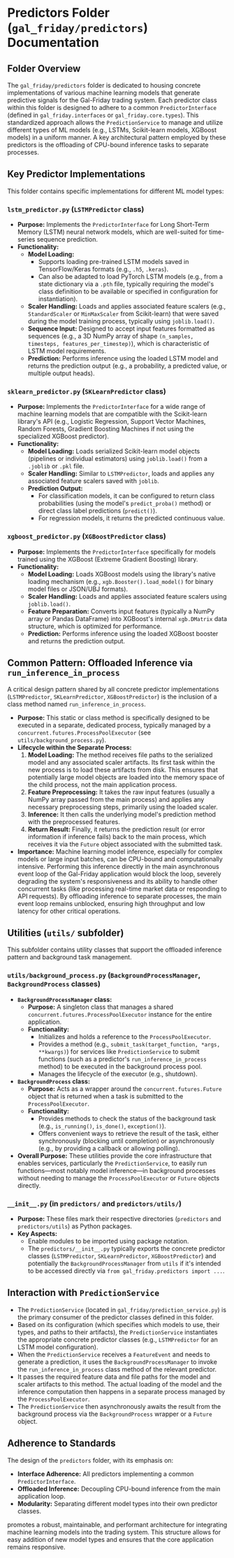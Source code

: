 # Predictors Folder (`gal_friday/predictors`) Documentation

## Folder Overview

The `gal_friday/predictors` folder is dedicated to housing concrete implementations of various machine learning models that generate predictive signals for the Gal-Friday trading system. Each predictor class within this folder is designed to adhere to a common `PredictorInterface` (defined in `gal_friday.interfaces` or `gal_friday.core.types`). This standardized approach allows the `PredictionService` to manage and utilize different types of ML models (e.g., LSTMs, Scikit-learn models, XGBoost models) in a uniform manner. A key architectural pattern employed by these predictors is the offloading of CPU-bound inference tasks to separate processes.

## Key Predictor Implementations

This folder contains specific implementations for different ML model types:

### `lstm_predictor.py` (`LSTMPredictor` class)

-   **Purpose:** Implements the `PredictorInterface` for Long Short-Term Memory (LSTM) neural network models, which are well-suited for time-series sequence prediction.
-   **Functionality:**
    -   **Model Loading:**
        -   Supports loading pre-trained LSTM models saved in TensorFlow/Keras formats (e.g., `.h5`, `.keras`).
        -   Can also be adapted to load PyTorch LSTM models (e.g., from a state dictionary via a `.pth` file, typically requiring the model's class definition to be available or specified in configuration for instantiation).
    -   **Scaler Handling:** Loads and applies associated feature scalers (e.g., `StandardScaler` or `MinMaxScaler` from Scikit-learn) that were saved during the model training process, typically using `joblib.load()`.
    -   **Sequence Input:** Designed to accept input features formatted as sequences (e.g., a 3D NumPy array of shape `(n_samples, timesteps, features_per_timestep)`), which is characteristic of LSTM model requirements.
    -   **Prediction:** Performs inference using the loaded LSTM model and returns the prediction output (e.g., a probability, a predicted value, or multiple output heads).

### `sklearn_predictor.py` (`SKLearnPredictor` class)

-   **Purpose:** Implements the `PredictorInterface` for a wide range of machine learning models that are compatible with the Scikit-learn library's API (e.g., Logistic Regression, Support Vector Machines, Random Forests, Gradient Boosting Machines if not using the specialized XGBoost predictor).
-   **Functionality:**
    -   **Model Loading:** Loads serialized Scikit-learn model objects (pipelines or individual estimators) using `joblib.load()` from a `.joblib` or `.pkl` file.
    -   **Scaler Handling:** Similar to `LSTMPredictor`, loads and applies any associated feature scalers saved with `joblib`.
    -   **Prediction Output:**
        -   For classification models, it can be configured to return class probabilities (using the model's `predict_proba()` method) or direct class label predictions (`predict()`).
        -   For regression models, it returns the predicted continuous value.

### `xgboost_predictor.py` (`XGBoostPredictor` class)

-   **Purpose:** Implements the `PredictorInterface` specifically for models trained using the XGBoost (Extreme Gradient Boosting) library.
-   **Functionality:**
    -   **Model Loading:** Loads XGBoost models using the library's native loading mechanism (e.g., `xgb.Booster().load_model()` for binary model files or JSON/UBJ formats).
    -   **Scaler Handling:** Loads and applies associated feature scalers using `joblib.load()`.
    -   **Feature Preparation:** Converts input features (typically a NumPy array or Pandas DataFrame) into XGBoost's internal `xgb.DMatrix` data structure, which is optimized for performance.
    -   **Prediction:** Performs inference using the loaded XGBoost booster and returns the prediction output.

## Common Pattern: Offloaded Inference via `run_inference_in_process`

A critical design pattern shared by all concrete predictor implementations (`LSTMPredictor`, `SKLearnPredictor`, `XGBoostPredictor`) is the inclusion of a class method named `run_inference_in_process`.

-   **Purpose:** This static or class method is specifically designed to be executed in a separate, dedicated process, typically managed by a `concurrent.futures.ProcessPoolExecutor` (see `utils/background_process.py`).
-   **Lifecycle within the Separate Process:**
    1.  **Model Loading:** The method receives file paths to the serialized model and any associated scaler artifacts. Its first task within the new process is to load these artifacts from disk. This ensures that potentially large model objects are loaded into the memory space of the child process, not the main application process.
    2.  **Feature Preprocessing:** It takes the raw input features (usually a NumPy array passed from the main process) and applies any necessary preprocessing steps, primarily using the loaded scaler.
    3.  **Inference:** It then calls the underlying model's prediction method with the preprocessed features.
    4.  **Return Result:** Finally, it returns the prediction result (or error information if inference fails) back to the main process, which receives it via the `Future` object associated with the submitted task.
-   **Importance:** Machine learning model inference, especially for complex models or large input batches, can be CPU-bound and computationally intensive. Performing this inference directly in the main asynchronous event loop of the Gal-Friday application would block the loop, severely degrading the system's responsiveness and its ability to handle other concurrent tasks (like processing real-time market data or responding to API requests). By offloading inference to separate processes, the main event loop remains unblocked, ensuring high throughput and low latency for other critical operations.

## Utilities (`utils/` subfolder)

This subfolder contains utility classes that support the offloaded inference pattern and background task management.

### `utils/background_process.py` (`BackgroundProcessManager`, `BackgroundProcess` classes)

-   **`BackgroundProcessManager` class:**
    -   **Purpose:** A singleton class that manages a shared `concurrent.futures.ProcessPoolExecutor` instance for the entire application.
    -   **Functionality:**
        -   Initializes and holds a reference to the `ProcessPoolExecutor`.
        -   Provides a method (e.g., `submit_task(target_function, *args, **kwargs)`) for services like `PredictionService` to submit functions (such as a predictor's `run_inference_in_process` method) to be executed in the background process pool.
        -   Manages the lifecycle of the executor (e.g., shutdown).
-   **`BackgroundProcess` class:**
    -   **Purpose:** Acts as a wrapper around the `concurrent.futures.Future` object that is returned when a task is submitted to the `ProcessPoolExecutor`.
    -   **Functionality:**
        -   Provides methods to check the status of the background task (e.g., `is_running()`, `is_done()`, `exception()`).
        -   Offers convenient ways to retrieve the result of the task, either synchronously (blocking until completion) or asynchronously (e.g., by providing a callback or allowing polling).
-   **Overall Purpose:** These utilities provide the core infrastructure that enables services, particularly the `PredictionService`, to easily run functions—most notably model inference—in background processes without needing to manage the `ProcessPoolExecutor` or `Future` objects directly.

### `__init__.py` (in `predictors/` and `predictors/utils/`)

-   **Purpose:** These files mark their respective directories (`predictors` and `predictors/utils`) as Python packages.
-   **Key Aspects:**
    -   Enable modules to be imported using package notation.
    -   The `predictors/__init__.py` typically exports the concrete predictor classes (`LSTMPredictor`, `SKLearnPredictor`, `XGBoostPredictor`) and potentially the `BackgroundProcessManager` from `utils` if it's intended to be accessed directly via `from gal_friday.predictors import ...`.

## Interaction with `PredictionService`

-   The `PredictionService` (located in `gal_friday/prediction_service.py`) is the primary consumer of the predictor classes defined in this folder.
-   Based on its configuration (which specifies which models to use, their types, and paths to their artifacts), the `PredictionService` instantiates the appropriate concrete predictor classes (e.g., `LSTMPredictor` for an LSTM model configuration).
-   When the `PredictionService` receives a `FeatureEvent` and needs to generate a prediction, it uses the `BackgroundProcessManager` to invoke the `run_inference_in_process` class method of the relevant predictor.
-   It passes the required feature data and file paths for the model and scaler artifacts to this method. The actual loading of the model and the inference computation then happens in a separate process managed by the `ProcessPoolExecutor`.
-   The `PredictionService` then asynchronously awaits the result from the background process via the `BackgroundProcess` wrapper or a `Future` object.

## Adherence to Standards

The design of the `predictors` folder, with its emphasis on:
-   **Interface Adherence:** All predictors implementing a common `PredictorInterface`.
-   **Offloaded Inference:** Decoupling CPU-bound inference from the main application loop.
-   **Modularity:** Separating different model types into their own predictor classes.

promotes a robust, maintainable, and performant architecture for integrating machine learning models into the trading system. This structure allows for easy addition of new model types and ensures that the core application remains responsive.
